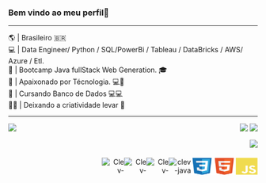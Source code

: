 ### Bem vindo ao meu perfil👋
----

🌎 | Brasileiro 🇧🇷<br>
💻 | Data Engineer/ Python / SQL/PowerBi / Tableau / DataBricks / AWS/ Azure / Etl.<br>
🧠 | Bootcamp Java fullStack Web Generation. 🎓<br>
💖 | Apaixonado por Técnologia. 💻🔌<br>
🏫 | Cursando Banco de Dados 💻💻<br>
🤝🏽 |  Deixando a criatividade levar 🚀

  -----


<img align="left"  width="350"  src="https://c.tenor.com/-iT3EoFjKLQAAAAd/jett-jump.gif" />
 

<div align= "right "display: inline-block"
     
<a href="https://www.instagram.com/cleverson_mendess/" target="_blank"><img src="https://img.shields.io/badge/-Instagram-%23E4405F?style=for-the-badge&logo=instagram&logoColor=white"
 target="_blank"></a> 
<a href="https://www.linkedin.com/in/cleverson-mendes-91028b189/" target="_blank"><img src="https://img.shields.io/badge/-LinkedIn-%230077B5?style=for-the-badge&logo=linkedin&logoColor=white" target="_blank"></a> 

 
</div>

<div align="right">
  <img height="173em"  src="https://github-readme-stats.vercel.app/api?username=clev-coder&show_icons=true&theme=dark&include_all_commits=true&count_private=true"/>
  
</div>
<div  align="right" style="display: inline_block"><br>
  <img align="right" alt="clev-Js" height="35" width="45" src="https://raw.githubusercontent.com/devicons/devicon/master/icons/javascript/javascript-plain.svg">
  <img align="right" alt="clev-HTML" height="35" width="45" src="https://raw.githubusercontent.com/devicons/devicon/master/icons/html5/html5-original.svg">
  <img align="right" alt="clev-CSS" height="35" width="45" src="https://raw.githubusercontent.com/devicons/devicon/master/icons/css3/css3-original.svg">
  <img align="right" alt="clev-java" height="35" width="45"  src="https://img.shields.io/badge/Java-ED8B00?style=for-the-badge&logo=java&logoColor=white">
  <img align="right" alt="Clev-react" height="35" width="45"  src="https://img.shields.io/badge/React-20232A?style=for-the-badge&logo=react&logoColor=61DAFB">
  <img align="right" alt="Clev-spring" height="35" width="45"  src="https://img.shields.io/badge/Spring-6DB33F?style=for-the-badge&logo=spring&logoColor=white">
  <img align="right" alt="Clev-Angular" height="35" width="45"  src="https://img.shields.io/badge/Angular-DD0031?style=for-the-badge&logo=angular&logoColor=white">




                                     


